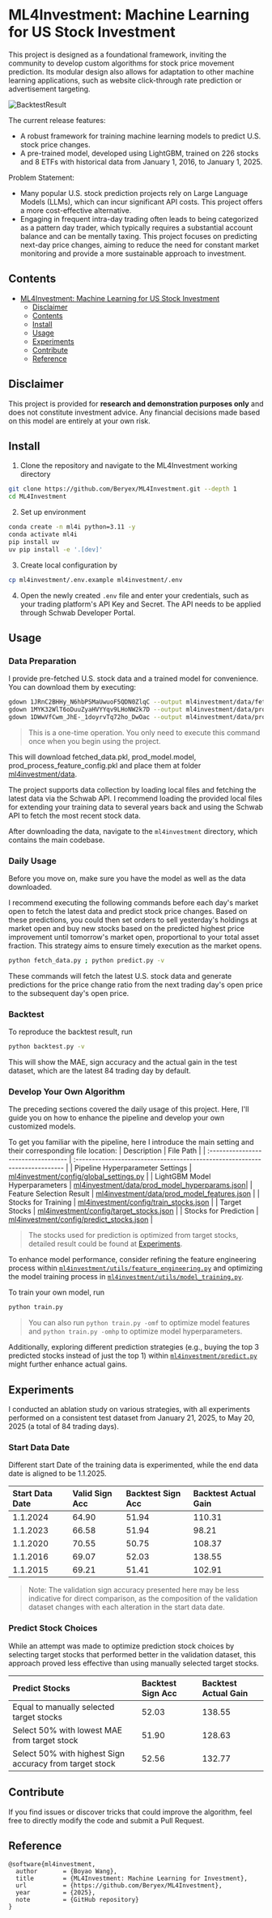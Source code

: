 # ML4Investment: Machine Learning for US Stock Investment

This project is designed as a foundational framework, inviting the community to develop custom algorithms for stock price movement prediction. Its modular design also allows for adaptation to other machine learning applications, such as website click-through rate prediction or advertisement targeting.

![BacktestResult](assets/backtest_result.png)

The current release features:

- A robust framework for training machine learning models to predict U.S. stock price changes.
- A pre-trained model, developed using LightGBM, trained on 226 stocks and 8 ETFs with historical data from January 1, 2016, to January 1, 2025.

Problem Statement:

- Many popular U.S. stock prediction projects rely on Large Language Models (LLMs), which can incur significant API costs. This project offers a more cost-effective alternative.
- Engaging in frequent intra-day trading often leads to being categorized as a pattern day trader, which typically requires a substantial account balance and can be mentally taxing. This project focuses on predicting next-day price changes, aiming to reduce the need for constant market monitoring and provide a more sustainable approach to investment.

## Contents
- [ML4Investment: Machine Learning for US Stock Investment](#ml4investment-machine-learning-for-us-stock-investment)
    - [Disclaimer](#Disclaimer)
    - [Contents](#Contents)
    - [Install](#Install)
    - [Usage](#Usage)
    - [Experiments](#Experiments)
    - [Contribute](#Contribute)
    - [Reference](#Reference)

## Disclaimer

This project is provided for **research and demonstration purposes only** and does not constitute investment advice. Any financial decisions made based on this model are entirely at your own risk.

## Install
1. Clone the repository and navigate to the ML4Investment working directory
```bash 
git clone https://github.com/Beryex/ML4Investment.git --depth 1
cd ML4Investment
```
2. Set up environment
```bash 
conda create -n ml4i python=3.11 -y
conda activate ml4i
pip install uv
uv pip install -e '.[dev]'
```
3. Create local configuration by
```bash
cp ml4investment/.env.example ml4investment/.env
```
4. Open the newly created `.env` file and enter your credentials, such as your trading platform's API Key and Secret. The API needs to be applied through Schwab Developer Portal.

## Usage

### Data Preparation

I provide pre-fetched U.S. stock data and a trained model for convenience. You can download them by executing:
```bash
gdown 1JRnC2BHHy_N6hbPSMaUwuoF5QDN0ZlqC --output ml4investment/data/fetched_data.pkl
gdown 1MYK32WlT6oDuuZyaHVYYqv9LHoNW2k7D --output ml4investment/data/prod_model.model
gdown 1DWwVfCwm_JhE-_1doyrvTq72ho_DwOac --output ml4investment/data/prod_process_feature_config.pkl
```

> This is a one-time operation. You only need to execute this command once when you begin using the project.

This will download fetched_data.pkl, prod_model.model, prod_process_feature_config.pkl and place them at folder [ml4investment/data](ml4investment/data).

The project supports data collection by loading local files and fetching the latest data via the Schwab API. I recommend loading the provided local files for extending your training data to several years back and using the Schwab API to fetch the most recent stock data. 

After downloading the data, navigate to the `ml4investment` directory, which contains the main codebase. 

### Daily Usage

Before you move on, make sure you have the model as well as the data downloaded. 

I recommend executing the following commands before each day's market open to fetch the latest data and predict stock price changes. Based on these predictions, you could then set orders to sell yesterday's holdings at market open and buy new stocks based on the predicted highest price improvement until tomorrow's market open, proportional to your total asset fraction. This strategy aims to ensure timely execution as the market opens.

```bash
python fetch_data.py ; python predict.py -v
```

These commands will fetch the latest U.S. stock data and generate predictions for the price change ratio from the next trading day's open price to the subsequent day's open price.

### Backtest

To reproduce the backtest result, run
```bash
python backtest.py -v
```

This will show the MAE, sign accuracy and the actual gain in the test dataset, which are the latest 84 trading day by default.

### Develop Your Own Algorithm

The preceding sections covered the daily usage of this project. Here, I'll guide you on how to enhance the pipeline and develop your own customized models.

To get you familiar with the pipeline, here I introduce the main setting and their corresponding file location:
| Description                         | File Path                                                                                       |
| :---------------------------------- | :--------------------------------------------------------------------------                     |
| Pipeline Hyperparameter Settings    | [ml4investment/config/global_settings.py](ml4investment/config/global_settings.py)              |
| LightGBM Model Hyperparameters      | [ml4investment/data/prod_model_hyperparams.json](ml4investment/data/prod_model_hyperparams.json)|
| Feature Selection Result            | [ml4investment/data/prod_model_features.json](ml4investment/data/prod_model_features.json)      |
| Stocks for Training                 | [ml4investment/config/train_stocks.json](ml4investment/config/train_stocks.json)                |
| Target Stocks                       | [ml4investment/config/target_stocks.json](ml4investment/config/target_stocks.json)              |
| Stocks for Prediction               | [ml4investment/config/predict_stocks.json](ml4investment/config/predict_stocks.json)              |
> The stocks used for prediction is optimized from target stocks, detailed result could be found at [Experiments](#Experiments).

To enhance model performance, consider refining the feature engineering process within [`ml4investment/utils/feature_engineering.py`](ml4investment/utils/feature_engineering.py) and optimizing the model training process in [`ml4investment/utils/model_training.py`](ml4investment/utils/model_training.py). 

To train your own model, run
```bash
python train.py
```
> You can also run ```python train.py -omf``` to optimize model features and ```python train.py -omhp``` to optimize model hyperparameters.

Additionally, exploring different prediction strategies (e.g., buying the top 3 predicted stocks instead of just the top 1) within [`ml4investment/predict.py`](ml4investment/predict.py) might further enhance actual gains.

## Experiments

I conducted an ablation study on various strategies, with all experiments performed on a consistent test dataset from January 21, 2025, to May 20, 2025 (a total of 84 trading days).

### Start Data Date

Different start Date of the training data is experimented, while the end data date is aligned to be 1.1.2025.

| Start Data Date | Valid Sign Acc | Backtest Sign Acc | Backtest Actual Gain |
| :-------------- | :------------------------------------------------ | :---------------- | :------------------- |
| 1.1.2024        | 64.90                                            | 51.94             | 110.31               |
| 1.1.2023        | 66.58                                            | 51.94             | 98.21                |
| 1.1.2020        | 70.55                                            | 50.75             | 108.37               |
| 1.1.2016        | 69.07                                            | 52.03             | 138.55               |
| 1.1.2015        | 69.21                                            | 51.41             | 102.91               |
> Note: The validation sign accuracy presented here may be less indicative for direct comparison, as the composition of the validation dataset changes with each alteration in the start data date.

### Predict Stock Choices

While an attempt was made to optimize prediction stock choices by selecting target stocks that performed better in the validation dataset, this approach proved less effective than using manually selected target stocks.

| Predict Stocks                         | Backtest Sign Acc | Backtest Actual Gain |
| :------------------------------------- | :---------------- | :------------------- |
| Equal to manually selected target stocks | 52.03             | 138.55               |
| Select 50% with lowest MAE from target stock | 51.90             | 128.63               |
| Select 50% with highest Sign accuracy from target stock | 52.56             | 132.77               |

## Contribute

If you find issues or discover tricks that could improve the algorithm, feel free to directly modify the code and submit a Pull Request.

## Reference
```
@software{ml4investment,
  author       = {Boyao Wang},
  title        = {ML4Investment: Machine Learning for Investment},
  url          = {https://github.com/Beryex/ML4Investment},
  year         = {2025},
  note         = {GitHub repository}
}
```
